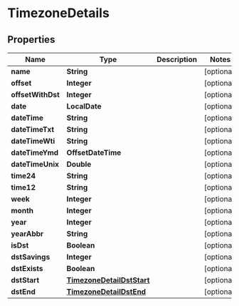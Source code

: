 

# TimezoneDetails


## Properties

| Name | Type | Description | Notes |
|------------ | ------------- | ------------- | -------------|
|**name** | **String** |  |  [optional] |
|**offset** | **Integer** |  |  [optional] |
|**offsetWithDst** | **Integer** |  |  [optional] |
|**date** | **LocalDate** |  |  [optional] |
|**dateTime** | **String** |  |  [optional] |
|**dateTimeTxt** | **String** |  |  [optional] |
|**dateTimeWti** | **String** |  |  [optional] |
|**dateTimeYmd** | **OffsetDateTime** |  |  [optional] |
|**dateTimeUnix** | **Double** |  |  [optional] |
|**time24** | **String** |  |  [optional] |
|**time12** | **String** |  |  [optional] |
|**week** | **Integer** |  |  [optional] |
|**month** | **Integer** |  |  [optional] |
|**year** | **Integer** |  |  [optional] |
|**yearAbbr** | **String** |  |  [optional] |
|**isDst** | **Boolean** |  |  [optional] |
|**dstSavings** | **Integer** |  |  [optional] |
|**dstExists** | **Boolean** |  |  [optional] |
|**dstStart** | [**TimezoneDetailDstStart**](TimezoneDetailDstStart.md) |  |  [optional] |
|**dstEnd** | [**TimezoneDetailDstEnd**](TimezoneDetailDstEnd.md) |  |  [optional] |




